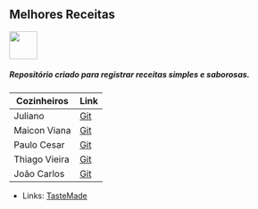 ## Melhores Receitas 

<img src="https://image.flaticon.com/icons/svg/1094/1094675.svg" height = '50'>

##### Repositório criado para registrar receitas simples e saborosas.

| Cozinheiros   | Link |
| ----------    |----- |
| Juliano       | [Git](https://github.com/JulianoGTZ)        |
| Maicon Viana  | [Git](https://github.com/Gtsuga )           |
| Paulo Cesar   | [Git](https://github.com/paulocesarca)      |
| Thiago Vieira | [Git](https://github.com/Thiagovieira461)   |
| João Carlos   | [Git](https://github.com/JoaoCarlosAzevedo) |
     
* Links:
[TasteMade](https://www.tastemade.com.br/)





